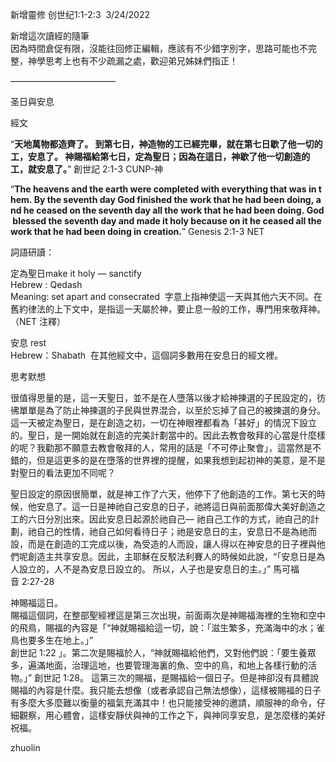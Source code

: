 新增靈修 创世纪1:1-2:3  
3/24/2022 

新增這次讀經的隨筆  
因為時間倉促有限，沒能往回修正編輯，應該有不少錯字別字，思路可能也不完整，神學思考上也有不少疏漏之處，歡迎弟兄姊妹們指正！

————————————  

圣日與安息

經文

“**天地萬物都造齊了。 到第七日，神造物的工已經完畢，就在第七日歇了他一切的工，安息了。 神賜福給第七日，定為聖日；因為在這日，神歇了他一切創造的工，就安息了。**”
‭‭創世記‬ ‭2:1-3‬ ‭CUNP-神‬‬

“**The heavens and the earth were completed with everything that was in them. By the seventh day God finished the work that he had been doing, and he ceased on the seventh day all the work that he had been doing. God blessed the seventh day and made it holy because on it he ceased all the work that he had been doing in creation.**”
‭‭Genesis‬ ‭2:1-3‬ ‭NET‬‬

詞語研讀：

定為聖日make it holy — sanctify  
Hebrew : Qedash  
Meaning: set apart and consecrated  
字意上指神使這一天與其他六天不同。在舊約律法的上下文中，是指這一天屬於神，要止息一般的工作，專門用來敬拜神。（NET 注釋）  

安息 rest  
Hebrew：Shabath  
在其他經文中，這個詞多數用在安息日的經文裡。

思考默想

很值得思量的是，這一天聖日，並不是在人墮落以後才給神揀選的子民設定的，彷彿單單是為了防止神揀選的子民與世界混合，以至於忘掉了自己的被揀選的身分。這一天被定為聖日，是在創造之初，一切在神眼裡都看為「甚好」的情況下設立的。聖日，是一開始就在創造的完美計劃當中的。因此去教會敬拜的心當是什麼樣的呢？我勸那不願意去教會敬拜的人，常用的話是「不可停止聚會」，這當然是不錯的，但是這更多的是在墮落的世界裡的提醒，如果我想到起初神的美意，是不是對聖日的看法更加不同呢？

聖日設定的原因很簡單，就是神工作了六天，他停下了他創造的工作。第七天的時候，他安息了。這一日是神祂自己安息的日子，祂將這日與前面那偉大美好創造之工的六日分別出來。因此安息日起源於祂自己‬— 祂自己工作的方式，祂自己的計劃，祂自己的性情，祂自己如何看待日子；祂是安息日的主，安息日不是為祂而設，而是在創造的工完成以後，為受造的人而設，讓人得以在神安息的日子裡與他們呢創造主共享安息。因此，主耶穌在反駁法利賽人的時候如此說，“「安息日是為人設立的，人不是為安息日設立的。 所以，人子也是安息日的主。」” 馬可福音‬ ‭2:27-28‬ ‭

神賜福這日。  
賜福這個詞，在整部聖經裡這是第三次出現，前面兩次是神賜福海裡的生物和空中的飛鳥，賜福的內容是「“神就賜福給這一切，說：「滋生繁多，充滿海中的水；雀鳥也要多生在地上。」”  
‭‭創世記‬ ‭1:22‬ ‭」。第二次是賜福於人，“神就賜福給他們，又對他們說：「要生養眾多，遍滿地面，治理這地，也要管理海裏的魚、空中的鳥，和地上各樣行動的活物。」” 創世記‬ ‭1:28。 這第三次的賜福，是賜福給一個日子。但是神卻沒有具體說賜福的內容是什麼。我只能去想像（或者承認自己無法想像），這樣被賜福的日子有多麼大多麼難以衡量的福氣充滿其中！也只能接受神的邀請，順服神的命令，仔細觀察，用心體會，這樣安靜伏與神的工作之下，與神同享安息，是怎麼樣的美好祝福。

zhuolin
